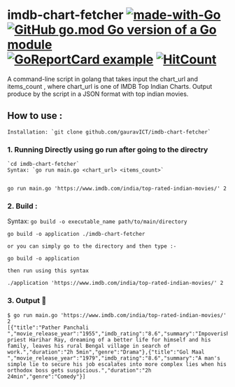 # imdb-chart-fetcher [![made-with-Go](https://img.shields.io/badge/Made%20with-Go-1f425f.svg)](http://golang.org) [![GitHub go.mod Go version of a Go module](https://img.shields.io/github/go-mod/go-version/gauravICT/imdb-chart-fetcher)](https://github.com/gauravICT/imdb-chart-fetcher) [![GoReportCard example](https://goreportcard.com/badge/github.com/gauravICT/imdb-chart-fetcher)](https://goreportcard.com/report/github.com/gauravICT/imdb-chart-fetcher) [![HitCount](http://hits.dwyl.com/gauravICT/imdb-chart-fetcher.svg)](http://hits.dwyl.com/gauravICT/imdb-chart-fetcher)
A  command-line script in golang that takes input the chart_url and items_count , where chart_url is one of IMDB Top Indian Charts. Output produce by the script in a JSON format with top indian movies.

## How to use :
```
Installation: `git clone github.com/gauravICT/imdb-chart-fetcher`
```     
### 1. Running Directly using go run after going to the directry
```
`cd imdb-chart-fetcher`
Syntax: `go run main.go <chart_url> <items_count>`


go run main.go 'https://www.imdb.com/india/top-rated-indian-movies/' 2
```

### 2. Build : 
Syntax: `go build -o executable_name path/to/main/directory`

```
go build -o application ./imdb-chart-fetcher

or you can simply go to the directory and then type :-

go build -o application

then run using this syntax

./application 'https://www.imdb.com/india/top-rated-indian-movies/' 2

```

### 3. Output :runner:
```
$ go run main.go 'https://www.imdb.com/india/top-rated-indian-movies/' 2
[{"title":"Pather Panchali ","movie_release_year":"1955","imdb_rating":"8.6","summary":"Impoverished priest Harihar Ray, dreaming of a better life for himself and his family, leaves his rural Bengal village in search of work.","duration":"2h 5min","genre":"Drama"},{"title":"Gol Maal ","movie_release_year":"1979","imdb_rating":"8.6","summary":"A man's simple lie to secure his job escalates into more complex lies when his orthodox boss gets suspicious.","duration":"2h 24min","genre":"Comedy"}]

```

